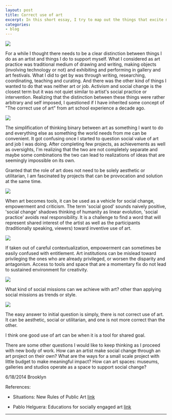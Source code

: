 ```yaml
---
layout: post
title: Correct use of art 
excerpt: In this short essay, I try to map out the things that excite me about being an artist at the moment. 
categories:
- blog
---
```



<img src="https://farm3.staticflickr.com/2897/14448531125_fb5355efd1_z.jpg">

For a while I thought there needs to be a clear distinction between things I do as an artist and things I do to support myself.  What I considered as art practice was traditional medium of drawing and writing, making objects (involving technology or not) and exhibiting and performing in gallery and art festivals. What I did to get by was through writing, researching,  coordinating, teaching and curating. And there was the other kind of things I wanted to do that was neither art or job. Activism and social change is the closest term but it was not quiet similar to artist's social practice or intervention. Realizing that the distinction between these things were rather arbitrary and self imposed, I questioned if I have inherited some concept of "The correct use of art" from art school experience a decade ago. 
 
<img src="https://farm4.staticflickr.com/3923/14261916900_d6f37048cc_z.jpg">

The simplification of thinking binary between art as something I want to do and everything else as something the world needs from me can be convenient. It got confusing once I started to question social value of art and job I was doing. After completing few projects, as achievements as well as oversights, I'm realizing that the two are not completely separate and maybe some combinations the two can lead to realizations of ideas that are seemingly impossible on its own.
 
Granted that the role of art does not need to be solely aesthetic or utilitarian, I am fascinated by projects that can be provocation and solution at the same time. 

<img src="https://farm3.staticflickr.com/2938/14448532095_0d13fc2231_z.jpg">

When art becomes tools, it can be used as a vehicle for social change, empowerment and criticism. The term 'social good' sounds naively positive, 'social change' shadows thinking of humanity as linear evolution, 'social practice' avoids real responsibility. It is a challenge to find a word that will represent shared interest of the artist as well as the participants (traditionally speaking, viewers) toward inventive use of art.  
 
<img src="https://farm4.staticflickr.com/3880/14262090737_74f79a16a0_z.jpg">

If  taken out of careful contextualization, empowerment can sometimes be easily confused with entitlement.  Art institutions can be mislead toward privileging the ones who are already privileged, or worsen the disparity and antagonism.  Access to tools and space that are a momentary fix do not lead to sustained environment for creativity. 

<img src="https://farm4.staticflickr.com/3914/14447172312_4aef9dea48_z.jpg">

What kind of social missions can we achieve with art? other than applying social missions as trends or style. 

<img src="https://farm3.staticflickr.com/2902/14447408074_74f79a16a0_z.jpg">
 
The easy answer to initial question is simply, there is not correct use of art. It can be aesthetic, social or utilitarian, and one is not more correct than the other.

I think one good use of art can be when it is a tool for shared goal. 

There are some other questions I would like to keep thinking as I proceed with new body of work. How can an artist make social change through an art project on their own? What are the ways for a small scale project with little budget to make meaningful impact? How can art spaces: museums, galleries and studios operate as a space to support social change? 
  

 
6/18/2014
Brooklyn

References:

* Situations: New Rules of Public Art <a href="http://publicartnow.com/2013/12/12/the-new-rules-of-public-art/"> link </a>

* Pablo Helguera: Educations for socially engaged art <a href="http://pablohelguera.net/2011/11/education-for-socially-engaged-art-2011/"> link </a>

-------
 
 